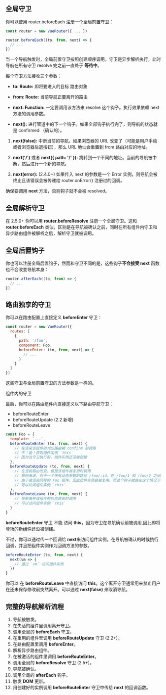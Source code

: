 ## 全局守卫

你可以使用 router.beforeEach 注册一个全局前置守卫：
```javascript
const router = new VueRouter({ ... })

router.beforeEach((to, from, next) => {
  // ...
})
```
当一个导航触发时，全局前置守卫按照创建顺序调用。守卫是异步解析执行，此时导航在所有守卫 resolve 完之前一直处于 **等待中**。

每个守卫方法接收三个参数：

- **to: Route:** 即将要进入的目标 路由对象

- **from: Route:** 当前导航正要离开的路由

- **next: Function:** 一定要调用该方法来 resolve 这个钩子。执行效果依赖 next 方法的调用参数。

- **next():** 进行管道中的下一个钩子。如果全部钩子执行完了，则导航的状态就是 confirmed （确认的）。

 1. **next(false):** 中断当前的导航。如果浏览器的 URL 改变了（可能是用户手动或者浏览器后退按钮），那么 URL 地址会重置到 from 路由对应的地址。

 2. **next('/')** 或者 **next({ path: '/' }):** 跳转到一个不同的地址。当前的导航被中断，然后进行一个新的导航。

 3. **next(error):** (2.4.0+) 如果传入 next 的参数是一个 Error 实例，则导航会被终止且该错误会被传递给 router.onError() 注册过的回调。

确保要调用 **next** 方法，否则钩子就不会被 resolved。

## 全局解析守卫


在 2.5.0+ 你可以用 **router.beforeResolve** 注册一个全局守卫。这和 **router.beforeEach** 类似，区别是在导航被确认之前，同时在所有组件内守卫和异步路由组件被解析之后，解析守卫就被调用。

## 全局后置钩子

你也可以注册全局后置钩子，然而和守卫不同的是，这些钩子**不会接受 next** 函数也不会改变导航本身：
```javascript
router.afterEach((to, from) => {
  // ...
})
```
## 路由独享的守卫

你可以在路由配置上直接定义 **beforeEnter** 守卫：
```javascript
const router = new VueRouter({
  routes: [
    {
      path: '/foo',
      component: Foo,
      beforeEnter: (to, from, next) => {
        // ...
      }
    }
  ]
})
```
这些守卫与全局前置守卫的方法参数是一样的。

组件内的守卫

最后，你可以在路由组件内直接定义以下路由导航守卫：

- beforeRouteEnter
- beforeRouteUpdate (2.2 新增)
- beforeRouteLeave
```javascript
const Foo = {
  template: `...`,
  beforeRouteEnter (to, from, next) {
    // 在渲染该组件的对应路由被 confirm 前调用
    // 不！能！获取组件实例 `this`
    // 因为当守卫执行前，组件实例还没被创建
  },
  beforeRouteUpdate (to, from, next) {
    // 在当前路由改变，但是该组件被复用时调用
    // 举例来说，对于一个带有动态参数的路径 /foo/:id，在 /foo/1 和 /foo/2 之间跳转的时候，
    // 由于会渲染同样的 Foo 组件，因此组件实例会被复用。而这个钩子就会在这个情况下被调用。
    // 可以访问组件实例 `this`
  },
  beforeRouteLeave (to, from, next) {
    // 导航离开该组件的对应路由时调用
    // 可以访问组件实例 `this`
  }
}
```
**beforeRouteEnter** 守卫 不能 访问 **this**，因为守卫在导航确认前被调用,因此即将登场的新组件还没被创建。

不过，你可以通过传一个回调给 **next**来访问组件实例。在导航被确认的时候执行回调，并且把组件实例作为回调方法的参数。
```javascript
beforeRouteEnter (to, from, next) {
  next(vm => {
    // 通过 `vm` 访问组件实例
  })
}
```
你可以 在 **beforeRouteLeave** 中直接访问 **this**。这个离开守卫通常用来禁止用户在还未保存修改前突然离开。可以通过 **next(false)** 来取消导航。

## 完整的导航解析流程

1. 导航被触发。
2. 在失活的组件里调用离开守卫。
3. 调用全局的 **beforeEach** 守卫。
4. 在重用的组件里调用 **beforeRouteUpdate** 守卫 (2.2+)。
5. 在路由配置里调用 **beforeEnter**。
6. 解析异步路由组件。
7. 在被激活的组件里调用 **beforeRouteEnter**。
8. 调用全局的 **beforeResolve** 守卫 (2.5+)。
9. 导航被确认。
10. 调用全局的 **afterEach** 钩子。
11. 触发 **DOM** 更新。
12. 用创建好的实例调用 **beforeRouteEnter** 守卫中传给 **next** 的回调函数。